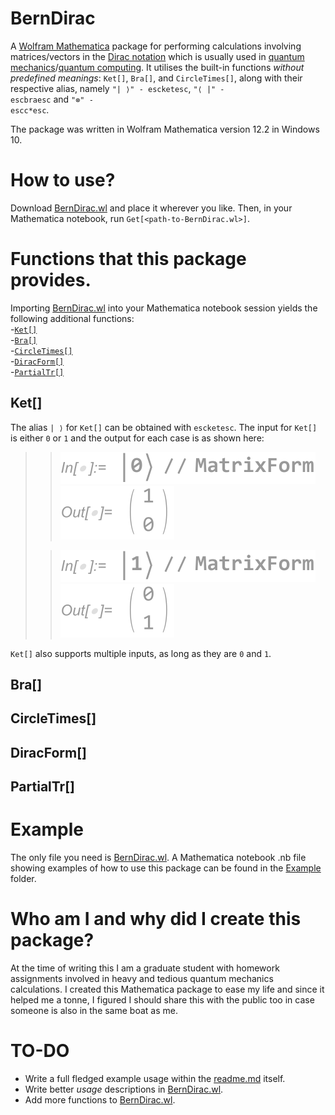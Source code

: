 # BernDirac
A [Wolfram Mathematica](https://www.wolfram.com/mathematica/) package for performing calculations involving matrices/vectors in the [Dirac notation](https://en.wikipedia.org/wiki/Bra%E2%80%93ket_notation) which is usually used in [quantum mechanics](https://en.wikipedia.org/wiki/Quantum_mechanics)/[quantum computing](https://en.wikipedia.org/wiki/Quantum_computing). It utilises the built-in functions *without predefined meanings*: `Ket[]`, `Bra[]`, and `CircleTimes[]`, along with their respective alias, namely <code>"| ⟩" - <kbd>esc</kbd>ket<kbd>esc</kbd></code>, <code>"⟨ |" - <kbd>esc</kbd>bra<kbd>esc</kbd></code> and <code>"⊗" - <kbd>esc</kbd>c*<kbd>esc</kbd></code>.

The package was written in Wolfram Mathematica version 12.2 in Windows 10.

# How to use?
Download [BernDirac.wl](https://github.com/bernie-wu/BernDirac/blob/main/BernDirac.wl) and place it wherever you like. Then, in your Mathematica notebook, run `Get[<path-to-BernDirac.wl>]`.

# Functions that this package provides.
Importing [BernDirac.wl](https://github.com/bernie-wu/BernDirac/blob/main/BernDirac.wl) into your Mathematica notebook session yields the following additional functions:  
-[`Ket[]`](#Ket[] "Go-to Ket[]")  
-[`Bra[]`](#Bra[] "Go-to Bra[]")  
-[`CircleTimes[]`](#CircleTimes[] "Go-to CircleTimes[]")  
-[`DiracForm[]`](#CircleTimes[] "Go-to DiracForm[]")  
-[`PartialTr[]`](#CircleTimes[] "Go-to PartialTr[]")  

## Ket[]
The alias `| ⟩` for `Ket[]` can be obtained with <code><kbd>esc</kbd>ket<kbd>esc</kbd></code>.
The input for `Ket[]` is either `0` or `1` and the output for each case is as shown here:

>> ![|0⟩](Image/Ket_ket0_in.svg "|0⟩")  
>> ![|0⟩](Image/Ket_ket0_outv2.svg "|0⟩")
>
>> ![|1⟩](Image/Ket_ket1_in.svg "|1⟩")  
>> ![|1⟩](Image/Ket_ket1_outv2.svg "|1⟩")

`Ket[]` also supports multiple inputs, as long as they are `0` and `1`.

>  

## Bra[]

## CircleTimes[]

## DiracForm[]

## PartialTr[]

# Example
The only file you need is [BernDirac.wl](https://github.com/bernie-wu/BernDirac/blob/main/BernDirac.wl). A Mathematica notebook .nb file showing examples of how to use this package can be found in the [Example](https://github.com/bernie-wu/BernDirac/tree/main/Example) folder.

# Who am I and why did I create this package?
At the time of writing this I am a graduate student with homework assignments involved in heavy and tedious quantum mechanics calculations. I created this Mathematica package to ease my life and since it helped me a tonne, I figured I should share this with the public too in case someone is also in the same boat as me.

# TO-DO
 * Write a full fledged example usage within the [readme.md](https://github.com/bernie-wu/BernDirac/blob/main/README.md) itself.
 * Write better *usage* descriptions in [BernDirac.wl](https://github.com/bernie-wu/BernDirac/blob/main/BernDirac.wl).
 * Add more functions to [BernDirac.wl](https://github.com/bernie-wu/BernDirac/blob/main/BernDirac.wl).
